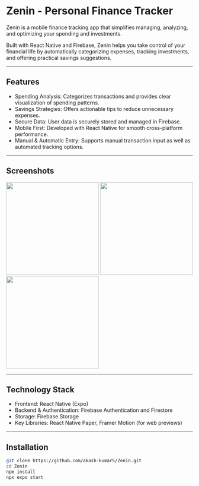 # Zenin - Personal Finance Tracker

Zenin is a mobile finance tracking app that simplifies managing, analyzing, and optimizing your spending and investments.

Built with React Native and Firebase, Zenin helps you take control of your financial life by automatically categorizing expenses, tracking investments, and offering practical savings suggestions.

---

## Features

- Spending Analysis: Categorizes transactions and provides clear visualization of spending patterns.
- Savings Strategies: Offers actionable tips to reduce unnecessary expenses.
- Secure Data: User data is securely stored and managed in Firebase.
- Mobile First: Developed with React Native for smooth cross-platform performance.
- Manual & Automatic Entry: Supports manual transaction input as well as automated tracking options.

---

## Screenshots

<p float="left">
  <img src="https://github.com/user-attachments/assets/aa48473a-170c-403e-a183-e11fee45c64d" width="250" />
  <img src="https://github.com/user-attachments/assets/da3f1f6c-6f71-4013-8b90-603d00717129" width="250" />
  <img src="https://github.com/user-attachments/assets/542dec6e-73cb-48f1-a061-88b5652e1cd3" width="250" />
</p>

---

## Technology Stack

- Frontend: React Native (Expo)
- Backend & Authentication: Firebase Authentication and Firestore
- Storage: Firebase Storage
- Key Libraries: React Native Paper, Framer Motion (for web previews)

---

## Installation

```bash
git clone https://github.com/akash-kumar5/Zenin.git
cd Zenin
npm install
npx expo start
